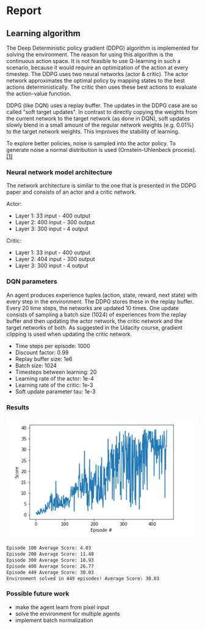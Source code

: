 # Report

## Learning algorithm

The Deep Deterministic policy gradient (DDPG) algorithm is implemented for solving the environment.
The reason for using this algorithm is the continuous action space. It is not feasible to use Q-learning in such a scenario, because it would require an optimization of the action at every timestep.
The DDPG uses two neural networks (actor & critic). The actor network approximates the optimal policy 
by mapping states to the best actions deterministically. 
The critic then uses these best actions to evaluate the action-value function.

DDPG (like DQN) uses a replay buffer. The updates in the DDPG case are so called "soft target updates". 
In contrast to directly copying the weights from the current network to the target network (as done in DQN), 
soft updates slowly blend in a small amount of the regular network weights (e.g. 0.01%) to the target network weights. This improves the stability of learning.

To explore better policies, noise is sampled into the actor policy. To generate noise a normal distribution is used (Ornstein-Uhlenbeck process). [[1]](https://arxiv.org/abs/1509.02971)


### Neural network model architecture
The network architecture is similar to the one that is presented in the DDPG paper and consists of an actor and a critic network. 

Actor:
* Layer 1: 33 input - 400 output
* Layer 2: 400 input - 300 output
* Layer 3: 300 input - 4 output

Critic:
* Layer 1: 33 input - 400 output
* Layer 2: 404 input - 300 output
* Layer 3: 300 input - 4 output 

### DQN parameters

An agent produces experience tuples (action, state, reward, next state) with every step in the environment. 
The DDPG stores these in the replay buffer. 
Every 20 time steps, the networks are updated 10 times. 
One update consists of sampling a batch size (1024) of experiences from the replay buffer
and then updating the actor network, the critic network and the target networks of both.
As suggested in the Udacity course, gradient clipping is used when updating the critic network. 

* Time steps per episode: 1000
* Discount factor: 0.99
* Replay buffer size: 1e6
* Batch size: 1024
* Timesteps between learning: 20
* Learning rate of the actor:  1e-4
* Learning rate of the critic:  1e-3
* Soft update parameter tau: 1e-3

### Results

![Results](DDPG.png)

```
Episode 100	Average Score: 4.03
Episode 200	Average Score: 11.48
Episode 300	Average Score: 18.93
Episode 400	Average Score: 26.77
Episode 449	Average Score: 30.03
Environment solved in 449 episodes!	Average Score: 30.03
```


### Possible future work

* make the agent learn from pixel input
* solve the environment for multiple agents
* implement batch normalization

